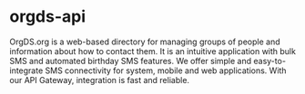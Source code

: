 # orgds-api
OrgDS.org is a web-based directory for managing groups of people and information about how to contact them. It is an intuitive application with bulk SMS and automated birthday SMS features. We offer simple and easy-to-integrate SMS connectivity for system, mobile and web applications. With our API Gateway, integration is fast and reliable.
